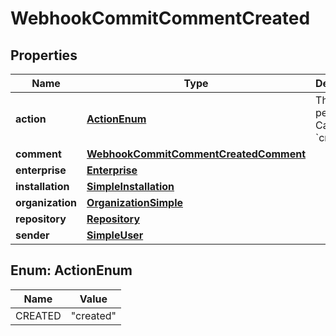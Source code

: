 

# WebhookCommitCommentCreated


## Properties

| Name | Type | Description | Notes |
|------------ | ------------- | ------------- | -------------|
|**action** | [**ActionEnum**](#ActionEnum) | The action performed. Can be &#x60;created&#x60;. |  |
|**comment** | [**WebhookCommitCommentCreatedComment**](WebhookCommitCommentCreatedComment.md) |  |  |
|**enterprise** | [**Enterprise**](Enterprise.md) |  |  [optional] |
|**installation** | [**SimpleInstallation**](SimpleInstallation.md) |  |  [optional] |
|**organization** | [**OrganizationSimple**](OrganizationSimple.md) |  |  [optional] |
|**repository** | [**Repository**](Repository.md) |  |  |
|**sender** | [**SimpleUser**](SimpleUser.md) |  |  |



## Enum: ActionEnum

| Name | Value |
|---- | -----|
| CREATED | &quot;created&quot; |



